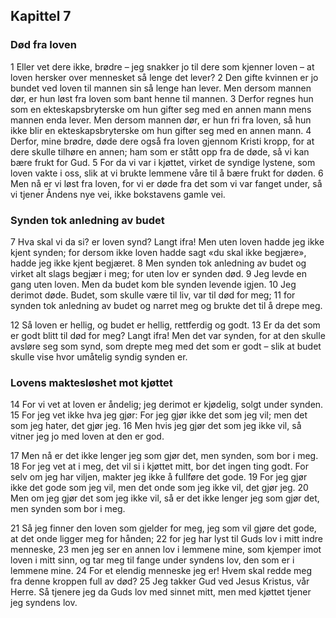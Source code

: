 ## Kapittel 7

### Død fra loven

1 Eller vet dere ikke, brødre – jeg snakker jo til dere som kjenner loven – at loven hersker over mennesket så lenge det lever?
2 Den gifte kvinnen er jo bundet ved loven til mannen sin så lenge han lever. Men dersom mannen dør, er hun løst fra loven som bant henne til mannen.
3 Derfor regnes hun som en ekteskapsbryterske om hun gifter seg med en annen mann mens mannen enda lever. Men dersom mannen dør, er hun fri fra loven, så hun ikke blir en ekteskapsbryterske om hun gifter seg med en annen mann.
4 Derfor, mine brødre, døde dere også fra loven gjennom Kristi kropp, for at dere skulle tilhøre en annen; ham som er stått opp fra de døde, så vi kan bære frukt for Gud.
5 For da vi var i kjøttet, virket de syndige lystene, som loven vakte i oss, slik at vi brukte lemmene våre til å bære frukt for døden.
6 Men nå er vi løst fra loven, for vi er døde fra det som vi var fanget under, så vi tjener Åndens nye vei, ikke bokstavens gamle vei.

### Synden tok anledning av budet

7 Hva skal vi da si? er loven synd? Langt ifra! Men uten loven hadde jeg ikke kjent synden; for dersom ikke loven hadde sagt «du skal ikke begjære», hadde jeg ikke kjent begjæret.
8 Men synden tok anledning av budet og virket alt slags begjær i meg; for uten lov er synden død.
9 Jeg levde en gang uten loven. Men da budet kom ble synden levende igjen.
10 Jeg derimot døde. Budet, som skulle være til liv, var til død for meg;
11 for synden tok anledning av budet og narret meg og brukte det til å drepe meg.

12 Så loven er hellig, og budet er hellig, rettferdig og godt.
13 Er da det som er godt blitt til død for meg? Langt ifra! Men det var synden, for at den skulle avsløre seg som synd, som drepte meg med det som er godt – slik at budet skulle vise hvor umåtelig syndig synden er.

### Lovens maktesløshet mot kjøttet

14 For vi vet at loven er åndelig; jeg derimot er kjødelig, solgt under synden.
15 For jeg vet ikke hva jeg gjør: For jeg gjør ikke det som jeg vil; men det som jeg hater, det gjør jeg.
16 Men hvis jeg gjør det som jeg ikke vil, så vitner jeg jo med loven at den er god.

17 Men nå er det ikke lenger jeg som gjør det, men synden, som bor i meg.
18 For jeg vet at i meg, det vil si i kjøttet mitt, bor det ingen ting godt. For selv om jeg har viljen, makter jeg ikke å fullføre det gode.
19 For jeg gjør ikke det gode som jeg vil, men det onde som jeg ikke vil, det gjør jeg.
20 Men om jeg gjør det som jeg ikke vil, så er det ikke lenger jeg som gjør det, men synden som bor i meg.

21 Så jeg finner den loven som gjelder for meg, jeg som vil gjøre det gode, at det onde ligger meg for hånden;
22 for jeg har lyst til Guds lov i mitt indre menneske,
23 men jeg ser en annen lov i lemmene mine, som kjemper imot loven i mitt sinn, og tar meg til fange under syndens lov, den som er i lemmene mine.
24 For et elendig menneske jeg er! Hvem skal redde meg fra denne kroppen full av død?
25 Jeg takker Gud ved Jesus Kristus, vår Herre. Så tjenere jeg da Guds lov med sinnet mitt, men med kjøttet tjener jeg syndens lov.